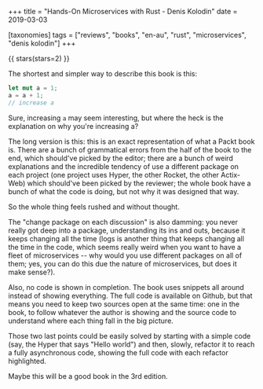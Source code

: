 +++
title = "Hands-On Microservices with Rust - Denis Kolodin"
date = 2019-03-03

[taxonomies]
tags = ["reviews", "books", "en-au", "rust", "microservices", "denis kolodin"]
+++

<!-- more -->

{{ stars(stars=2) }}

The shortest and simpler way to describe this book is this:
```rust
let mut a = 1;
a = a + 1;
// increase a
```

Sure, increasing `a` may seem interesting, but where the heck is the
explanation on why you're increasing a?

The long version is this: this is an exact representation of what a Packt book
is. There are a bunch of grammatical errors from the half of the book to the
end, which should've picked by the editor; there are a bunch of weird
explanations and the incredible tendency of use a different package on each
project (one project uses Hyper, the other Rocket, the other Actix-Web) which
should've been picked by the reviewer; the whole book have a bunch of what the
code is doing, but not why it was designed that way.

So the whole thing feels rushed and without thought.

The "change package on each discussion" is also damming: you never really got
deep into a package, understanding its ins and outs, because it keeps changing
all the time (logs is another thing that keeps changing all the time in the
code, which seems really weird when you want to have a fleet of microservices
-- why would you use different packages on all of them; yes, you can do this
due the nature of microservices, but does it make sense?).

Also, no code is shown in completion. The book uses snippets all around instead
of showing everything. The full code is available on Github, but that means you
need to keep two sources open at the same time: one in the book, to follow
whatever the author is showing and the source code to understand where each
thing fall in the big picture.

Those two last points could be easily solved by starting with a simple code
(say, the Hyper that says "Hello world") and then, slowly, refactor it to reach
a fully asynchronous code, showing the full code with each refactor
highlighted.

Maybe this will be a good book in the 3rd edition.
